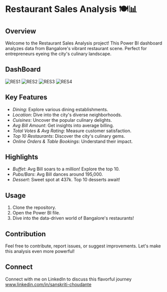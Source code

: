 # Restaurant Sales Analysis 🍽️📊
## Overview
Welcome to the Restaurant Sales Analysis project! This Power BI dashboard analyzes data from Bangalore's vibrant restaurant scene. Perfect for entrepreneurs eyeing the city's culinary landscape.
## DashBoard
![RES1](https://github.com/Sans9211/Restaurent_Sales_Analysis/assets/104644783/9839c3c0-c2c3-48f2-9824-de85289e8f15)
![RES2](https://github.com/Sans9211/Restaurent_Sales_Analysis/assets/104644783/63ea0d2d-11c3-4d8b-ac80-a672e84c097d)
![RES3](https://github.com/Sans9211/Restaurent_Sales_Analysis/assets/104644783/ee4a74ab-4ebf-4cbb-a765-5c42603b4919)
![RES4](https://github.com/Sans9211/Restaurent_Sales_Analysis/assets/104644783/f0c5fbec-0193-464b-b204-22fcb38ef521)



## Key Features
- *Dining*: Explore various dining establishments.
- *Location*: Dive into the city's diverse neighborhoods.
- *Cuisines*: Uncover the popular culinary delights.
- *Avg Bill Amount*: Get insights into average billing.
- *Total Votes & Avg Rating*: Measure customer satisfaction.
- *Top 10 Restaurants*: Discover the city's culinary gems.
- *Online Orders & Table Bookings*: Understand their impact.

## Highlights
- *Buffet*: Avg Bill soars to a million! Explore the top 10.
- *Pubs/Bars*: Avg Bill dances around 195,000.
- *Dessert*: Sweet spot at 437k. Top 10 desserts await!

## Usage
1. Clone the repository.
2. Open the Power BI file.
3. Dive into the data-driven world of Bangalore's restaurants!

## Contribution
Feel free to contribute, report issues, or suggest improvements. Let's make this analysis even more powerful!

## Connect
Connect with me on LinkedIn to discuss this flavorful journey 
www.linkedin.com/in/sanskriti-choudante
